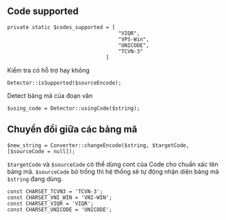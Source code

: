 ## Code supported 

    private static $codes_supported = [
                                        "VIQR",
                                        "VPS-Win",
                                        "UNICODE",
                                        "TCVN-3"
                                    ]
                                    
Kiểm tra có hỗ trợ hay không

    Detector::isSupported($sourceEncode);
    
Detect bảng mã của đoạn văn

    $using_code = Detector::usingCode($string);
    
## Chuyển đổi giữa các bảng mã

    $new_string = Converter::changeEncode($string, $targetCode, [$sourceCode = null]);
    
`$targetCode` và `$sourceCode` có thể dùng cont của Code cho chuẩn xác 
tên bảng mã. `$sourceCode` bỏ trống thì hệ thống sẽ tự động nhận diện 
bảng mã `$string` đang dùng.

    const CHARSET_TCVN3 = 'TCVN-3';
    const CHARSET_VNI_WIN = 'VNI-WIN';
    const CHARSET_VIQR = 'VIQR';
    const CHARSET_UNICODE = 'UNICODE';